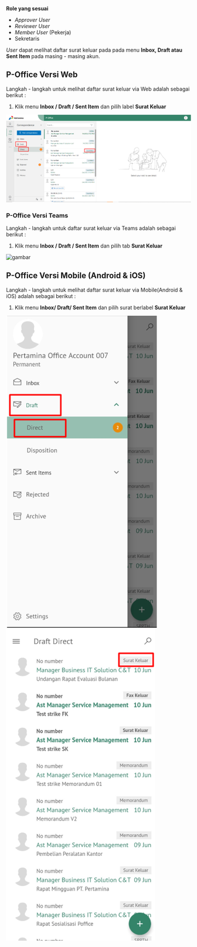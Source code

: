 **Role yang sesuai**

- *Approver User*
- *Reviewer User*
- *Member User* (Pekerja)
- Sekretaris

*User* dapat melihat daftar surat keluar pada pada menu **Inbox, Draft atau Sent Item** pada masing - masing akun. 

## **P-Office Versi Web**

Langkah - langkah untuk melihat daftar surat keluar via Web adalah sebagai berikut :

1. Klik menu **Inbox / Draft / Sent Item** dan pilih label **Surat Keluar**

![gambar](SuratKeluar/SK_Web/02SK01.png)

### **P-Office Versi Teams**

Langkah - langkah untuk daftar surat keluar via Teams adalah sebagai berikut :

1.	Klik menu **Inbox / Draft / Sent Item** dan pilih tab **Surat Keluar**

 ![gambar](SuratKeluar/SK_Teams/SK01.png)

## **P-Office Versi Mobile (Android & iOS)**

Langkah - langkah untuk melihat daftar surat keluar via Mobile(Android & iOS) adalah sebagai berikut :

1. Klik menu **Inbox/ Draft/ Sent Item** dan pilih surat berlabel **Surat Keluar**

![gambar](SuratKeluar/SK_Android/DaftarSK/02A01.png) ![gambar](SuratKeluar/SK_Android/DaftarSK/02A02.png)

